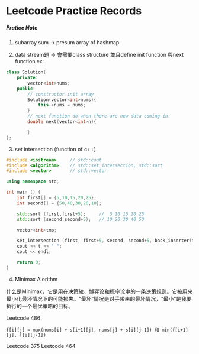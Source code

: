 # Leetcode Practice Records

##### Pratice Note
1. subarray sum -> presum array of hashmap

2. data stream題 -> 會需要class structure 並且define init function 與next function
ex:
```c++
class Solution{
    private:
        vector<int>nums;
    public:
        // constructor init array
        Solution(vector<int>nums){
            this->nums = nums;
        }
        // next function do when there are new data coming in.
        double next(vector<int>n){

        }
};
```

3. set intersection (function of c++)
```c++
#include <iostream>     // std::cout
#include <algorithm>    // std::set_intersection, std::sort
#include <vector>       // std::vector

using namespace std;

int main () {
    int first[] = {5,10,15,20,25};
    int second[] = {50,40,30,20,10};

    std::sort (first,first+5);     //  5 10 15 20 25
    std::sort (second,second+5);   // 10 20 30 40 50

    vector<int>tmp;

    set_intersection (first, first+5, second, second+5, back_inserter(tmp));
    cout << t << " ";
    cout << endl;

    return 0;
}

```

4. Minimax Alorithm

什么是Minimax，它是用在决策轮、博弈论和概率论中的一条决策规则。它被用来最小化最坏情况下的可能损失。“最坏”情况是对手带来的最坏情况，“最小”是我要执行的一个最优策略的目标。

Leetcode 486
```
f[i][j] = max(nums[i] + s[i+1][j], nums[j] + s[i][j-1]) 和 min(f[i+1][j], f[i][j-1])
```

Leetcode 375
Leetcode 464


